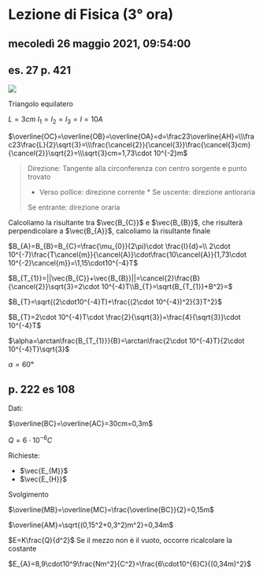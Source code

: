 # Lezione di Fisica (3° ora)

## mecoledì 26 maggio 2021, 09:54:00

## es. 27 p. 421

![](https://i.imgur.com/mGPDvcU.jpg)

Triangolo equilatero

$L=3cm$
$I_{1}=I_{2}=I_{3}=I=10A$

$\overline{OC}=\overline{OB}=\overline{OA}=d=\frac23\overline{AH}=\\\frac23\frac{L}{2}\sqrt{3}=\\\frac{\cancel{2}}{\cancel{3}}\frac{\cancel{3}cm}{\cancel{2}}\sqrt{2}=\\\sqrt{3}cm=1,73\cdot 10^{-2}m$

> Direzione:  Tangente alla circonferenza con centro sorgente e punto
> trovato
> 
> 
> * Verso pollice: direzione corrente  	* Se uscente: direzione antioraria 	
>
>Se entrante: direzione oraria


Calcoliamo la risultante tra $\vec{B_{C}}$ e $\vec{B_{B}}$, che risulterà perpendicolare a $\vec{B_{A}}$, calcoliamo la risultante finale


$B_{A}=B_{B}=B_{C}=\frac{\mu_{0}}{2\pi}\cdot \frac{I}{d}=\\ 2\cdot 10^{-7}\frac{T\cancel{m}}{\cancel{A}}\cdot\frac{10\cancel{A}}{1,73\cdot 10^{-2}\cancel{m}}=\1,15\cdot10^{-4}T$

$B_{T_{1}}=||\vec{B_{C}}+\vec{B_{B}}||=\cancel{2}\frac{B}{\cancel{2}}\sqrt{3}=2\cdot 10^{-4}T\\B_{T}=\sqrt{B_{T_{1}}+B^2}=$

$B_{T}=\sqrt{(2\cdot10^{-4}T)+\frac{(2\cdot 10^{-4})^2}{3}T^2}$

$B_{T}=2\cdot 10^{-4}T\cdot \frac{2}{\sqrt{3}}=\frac{4}{\sqrt{3}}\cdot 10^{-4}T$


$\alpha=\arctan\frac{B_{T_{1}}}{B}=\arctan\frac{2\cdot 10^{-4}T}{2\cdot 10^{-4}T}\sqrt{3}$

$\alpha=60°$

## p. 222 es 108

Dati:

$\overline{BC}=\overline{AC}=30cm=0,3m$

$Q=6\cdot 10^{-6}C$


Richieste:

* $\vec{E_{M}}$
* $\vec{E_{H}}$


Svolgimento

$\overline{MB}=\overline{MC}=\frac{\overline{BC}}{2}=0,15m$

$\overline{AM}=\sqrt{(0,15^2+0,3^2)m^2}=0,34m$

$E=K\frac{Q}{d^2}$ Se il mezzo non è il vuoto, occorre ricalcolare la costante

$E_{A}=8,9\cdot10^9\frac{Nm^2}{C^2}=\frac{6\cdot10^{6}C}{(0,34m)^2}$
<!--stackedit_data:
eyJoaXN0b3J5IjpbLTE5MzI0MDgyOTcsLTkxMjgzMjk5MCw5Nz
EzMTA2MTBdfQ==
-->